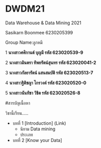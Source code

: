 # DWDM21
Data Warehouse &amp;  Data Mining 2021

Sasikarn Boonmee  6230205399

Group Name:ลูกหมี

1 **นางสาวศศิกานต์ บุญมี
รหัส 623020539-9**

2 **นางสาวมินตรา ทิพยรัตน์สุนทร
รหัส 623020041-2**

3 **นางสาวกัลยารัตน์ แสนสมบัติ
รหัส 623020513-7**

4 **นางสาวฐิติชญา ไกรวงค์
รหัส 623020520-0**

5 **นางสาวนันทิชา วิชิต
รหัส 623020526-8**

#สารบัญเนื้อหา

วิชานี้เรียน.....

* บทที่ 1 [Introduction] (Link)
  * นิยาม Data mining 
  * ประเภท 
* บทที่ 2 [Know your Data] 
